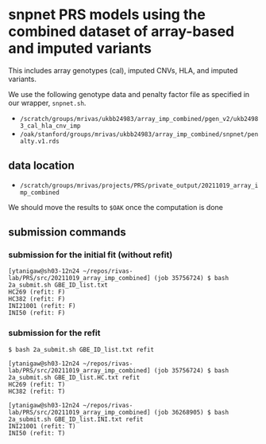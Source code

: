 # snpnet PRS models using the combined dataset of array-based and imputed variants

This includes array genotypes (cal), imputed CNVs, HLA, and imputed variants.

We use the following genotype data and penalty factor file as specified in our wrapper, `snpnet.sh`.

- `/scratch/groups/mrivas/ukbb24983/array_imp_combined/pgen_v2/ukb24983_cal_hla_cnv_imp`
- `/oak/stanford/groups/mrivas/ukbb24983/array_imp_combined/snpnet/penalty.v1.rds`

## data location

- `/scratch/groups/mrivas/projects/PRS/private_output/20211019_array_imp_combined`

We should move the results to `$OAK` once the computation is done

## submission commands

### submission for the initial fit (without refit)

```
[ytanigaw@sh03-12n24 ~/repos/rivas-lab/PRS/src/20211019_array_imp_combined] (job 35756724) $ bash 2a_submit.sh GBE_ID_list.txt
HC269 (refit: F)
HC382 (refit: F)
INI21001 (refit: F)
INI50 (refit: F)
```

### submission for the refit

```
$ bash 2a_submit.sh GBE_ID_list.txt refit
```

```
[ytanigaw@sh03-12n24 ~/repos/rivas-lab/PRS/src/20211019_array_imp_combined] (job 35756724) $ bash 2a_submit.sh GBE_ID_list.HC.txt refit
HC269 (refit: T)
HC382 (refit: T)

[ytanigaw@sh03-12n24 ~/repos/rivas-lab/PRS/src/20211019_array_imp_combined] (job 36268905) $ bash 2a_submit.sh GBE_ID_list.INI.txt refit
INI21001 (refit: T)
INI50 (refit: T)
```

